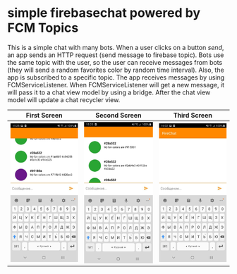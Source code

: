 # simple firebasechat powered by FCM Topics

This is a simple chat with many bots. When a user clicks on a button *send*, an app sends an HTTP request (send message to firebase topic). Bots use the same topic with the user, so the user can receive messages from bots (they will send a random favorites color by random time interval). Also, the app is subscribed to a specific topic. The app receives messages by using FCMServiceListener. When FCMServiceListener will get a new message, it will pass it to a chat view model by using a bridge.  After the chat view model will update a chat recycler view.

First Screen | Second Screen | Third Screen
------------ | ------------- | -------------
![alt text](https://raw.githubusercontent.com/don8387/firebasechat/develop/photo_1.jpg) | ![alt text](https://raw.githubusercontent.com/don8387/firebasechat/develop/photo_2.jpg) | ![alt text](https://raw.githubusercontent.com/don8387/firebasechat/develop/photo_3.jpg)
